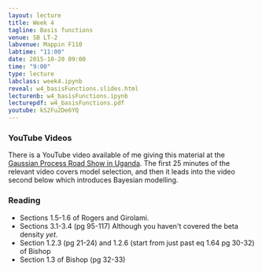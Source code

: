 ```yaml
---
layout: lecture
title: Week 4
tagline: Basis functions
venue: SB LT-2
labvenue: Mappin F110
labtime: "11:00"
date: 2015-10-20 09:00
time: "9:00"
type: lecture
labclass: week4.ipynb
reveal: w4_basisFunctions.slides.html
lecturenb: w4_basisFunctions.ipynb
lecturepdf: w4_basisFunctions.pdf
youtube: kS2Fu2De6YQ
---
```



### YouTube Videos

There is a YouTube video available of me giving this material at the
[Gaussian Process Road Show in Uganda](http://gpss.cc/gprs13/). The first 25 minutes of the relevant video covers model selection, and then it leads into the video second below which
introduces Bayesian modelling.

### Reading

-   Sections 1.5-1.6 of Rogers and Girolami.
-   Sections 3.1-3.4 (pg 95-117) Although you haven't covered the beta
    density *yet*.
-   Section 1.2.3 (pg 21-24) and 1.2.6 (start from just past eq 1.64 pg
    30-32) of Bishop
-   Section 1.3 of Bishop (pg 32-33)

